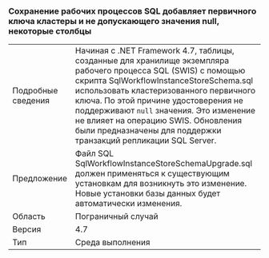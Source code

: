 ### <a name="workflow-sql-persistence-adds-primary-key-clusters-and-disallows-null-values-in-some-columns"></a>Сохранение рабочих процессов SQL добавляет первичного ключа кластеры и не допускающего значения null, некоторые столбцы

|   |   |
|---|---|
|Подробные сведения|Начиная с .NET Framework 4.7, таблицы, созданные для хранилище экземпляра рабочего процесса SQL (SWIS) с помощью скрипта SqlWorkflowInstanceStoreSchema.sql использовать кластеризованного первичного ключа. По этой причине удостоверения не поддерживают <code>null</code> значения. Это изменение не влияет на операцию SWIS. Обновления были предназначены для поддержки транзакций репликации SQL Server.|
|Предложение|Файл SQL SqlWorkflowInstanceStoreSchemaUpgrade.sql должен применяться к существующим установкам для возникнуть это изменение. Новые установки базы данных будет автоматически изменения.|
|Область|Пограничный случай|
|Версия|4.7|
|Тип|Среда выполнения|

